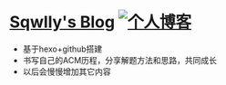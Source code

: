 # [Sqwlly's Blog](https://sqwlly.cn) [![个人博客](https://travis-ci.org/sqwlly/sqwlly.github.io.svg?branch=hexo)](https://travis-ci.org/sqwlly/sqwlly.github.io)

* 基于hexo+github搭建
* 书写自己的ACM历程，分享解题方法和思路，共同成长
* 以后会慢慢增加其它内容


